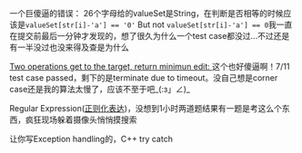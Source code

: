 一个巨傻逼的错误：
  26个字母给的valueSet是String，在判断是否相等的时候应该是``` valueSet[str[i]-'a'] == '0' ``` But not ```valueSet[str[i]-'a'] == 0```我一直在提交前最后一分钟才发现的，想了很久为什么一个test case都没过...不过还是有一半没过也没来得及查是为什么

[Two operations get to the target, return minimun edit:  ](https://www.geeksforgeeks.org/convert-number-m-n-using-minimum-number-given-operations/)   这个也好傻逼啊！7/11 test case passed，剩下的是terminate due to timeout。没自己想是corner case还是我的算法太慢了，应该不至于吧_(:з」∠)_

Regular Expression([正则化表达](https://en.wikipedia.org/wiki/Regular_expression))，没想到1小时两道题结果有一题是考这么个东西，疯狂现场躲着摄像头悄悄摸搜索

让你写Exception handling的，C++ try catch
